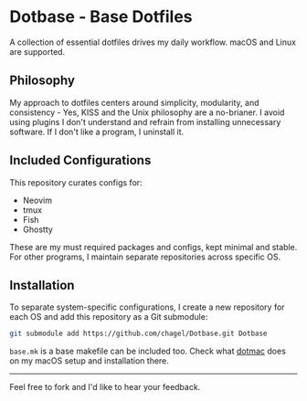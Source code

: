 # Dotbase - Base Dotfiles

A collection of essential dotfiles drives my daily workflow. macOS and Linux are supported.

## Philosophy

My approach to dotfiles centers around simplicity, modularity, and consistency - Yes, KISS and the Unix philosophy are a no-brianer. I avoid using plugins I don't understand and refrain from installing unnecessary software. If I don't like a program, I uninstall it.

## Included Configurations

This repository curates configs for:

- Neovim
- tmux
- Fish
- Ghostty

These are my must required packages and configs, kept minimal and stable. For other programs, I maintain separate repositories across specific OS. 

## Installation

To separate system-specific configurations, I create a new repository for each OS and add this repository as a Git submodule:

```bash
git submodule add https://github.com/chagel/Dotbase.git Dotbase
```

`base.mk` is a base makefile can be included too. Check what [dotmac](https://github.com/chagel/dotmac) does on my macOS setup and installation there.

---

Feel free to fork and I'd like to hear your feedback.
